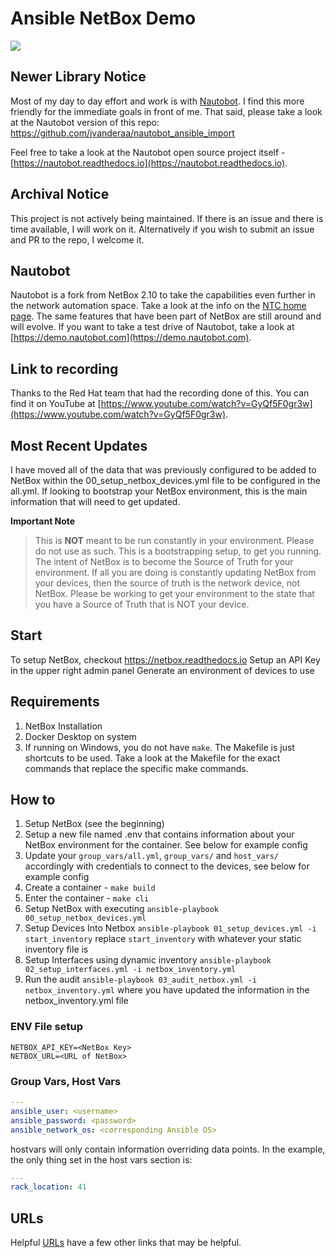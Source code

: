 # Ansible NetBox Demo

![](https://github.com/jvanderaa/ansible_netbox_demo/workflows/CI/badge.svg)

## Newer Library Notice

Most of my day to day effort and work is with [Nautobot](https://nautobot.readthedocs.io). I find this more friendly for the immediate goals in front of me. That said, please take a look at the Nautobot version of this repo: https://github.com/jvanderaa/nautobot_ansible_import

Feel free to take a look at the Nautobot open source project itself - [https://nautobot.readthedocs.io](https://nautobot.readthedocs.io).
## Archival Notice

This project is not actively being maintained. If there is an issue and there is time available, I will work on it. Alternatively if you wish to submit an issue and PR to the repo, I welcome it.

## Nautobot

Nautobot is a fork from NetBox 2.10 to take the capabilities even further in the network automation space. Take a look at the info on the [NTC home page](https://www.networktocode.com/nautobot/). The same features that have been part of NetBox are still around and will evolve. If you want to take a test drive of Nautobot, take a look at [https://demo.nautobot.com](https://demo.nautobot.com).

## Link to recording

Thanks to the Red Hat team that had the recording done of this. You can find it on YouTube at
[https://www.youtube.com/watch?v=GyQf5F0gr3w](https://www.youtube.com/watch?v=GyQf5F0gr3w).  

## Most Recent Updates

I have moved all of the data that was previously configured to be added to NetBox within the 00_setup_netbox_devices.yml
file to be configured in the all.yml. If looking to bootstrap your NetBox environment, this is the
main information that will need to get updated.  

**Important Note**
> This is **NOT** meant to be run constantly in your environment. Please do not use as such. This is
> a bootstrapping setup, to get you running. The intent of NetBox is to become the Source of Truth
> for your environment. If all you are doing is constantly updating NetBox from your devices, then
> the source of truth is the network device, not NetBox. Please be working to get your environment
> to the state that you have a Source of Truth that is NOT your device.

## Start

To setup NetBox, checkout https://netbox.readthedocs.io
Setup an API Key in the upper right admin panel
Generate an environment of devices to use

## Requirements

1. NetBox Installation
2. Docker Desktop on system
3. If running on Windows, you do not have `make`. The Makefile is just shortcuts to be used. Take a
look at the Makefile for the exact commands that replace the specific make commands.

## How to

1. Setup NetBox (see the beginning)
2. Setup a new file named .env that contains information about your NetBox environment for the container. See below for example config
3. Update your `group_vars/all.yml`,  `group_vars/` and `host_vars/` accordingly with credentials to connect to the devices, see below for example config
4. Create a container - `make build`
5. Enter the container - `make cli`
6. Setup NetBox with executing `ansible-playbook 00_setup_netbox_devices.yml`
7. Setup Devices Into Netbox `ansible-playbook 01_setup_devices.yml -i start_inventory` replace `start_inventory` with whatever your static inventory file is
8. Setup Interfaces using dynamic inventory `ansible-playbook 02_setup_interfaces.yml -i netbox_inventory.yml`
9. Run the audit `ansible-playbook 03_audit_netbox.yml -i netbox_inventory.yml` where you have updated the information in the netbox_inventory.yml file


### ENV File setup

```
NETBOX_API_KEY=<NetBox Key>
NETBOX_URL=<URL of NetBox>
```

### Group Vars, Host Vars

```yaml
---
ansible_user: <username>
ansible_password: <password>
ansible_network_os: <corresponding Ansible OS>
```

hostvars will only contain information overriding data points. In the example, the only thing set in the host vars
section is:

```yaml
---
rack_location: 41
```

## URLs

Helpful [URLs](./urls.md) have a few other links that may be helpful.

